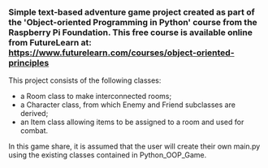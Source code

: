 ### Simple text-based adventure game project created as part of the 'Object-oriented Programming in Python' course from the Raspberry Pi Foundation. This free course is available online from FutureLearn at: https://www.futurelearn.com/courses/object-oriented-principles

This project consists of the following classes:
* a Room class to make interconnected rooms;
* a Character class, from which Enemy and Friend subclasses are derived;
* an Item class allowing items to be assigned to a room and used for combat.

In this game share, it is assumed that the user will create their own main.py
using the existing classes contained in Python_OOP_Game.
